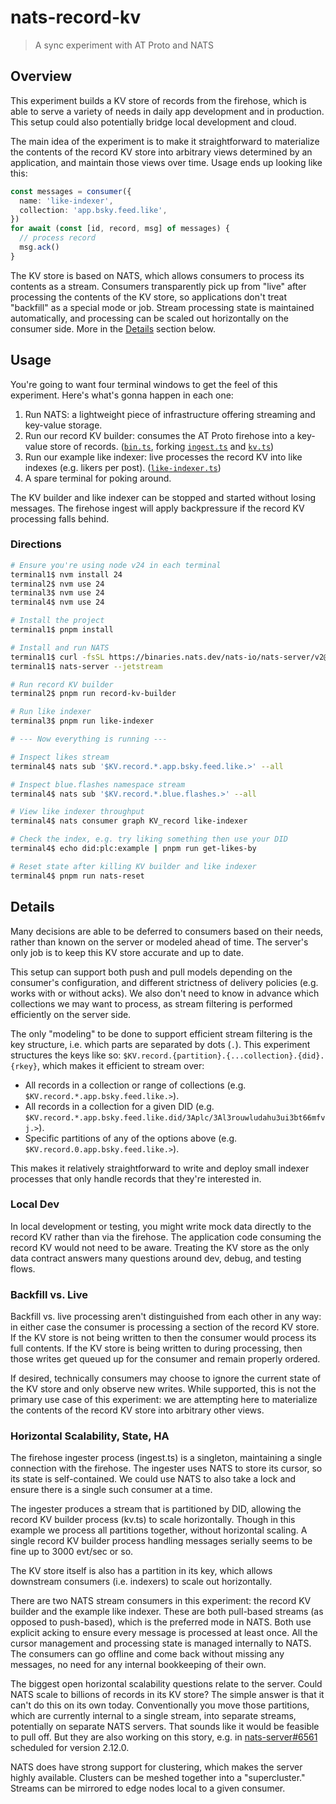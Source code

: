 # nats-record-kv
> A sync experiment with AT Proto and NATS

## Overview

This experiment builds a KV store of records from the firehose, which is able to serve a variety of needs in daily app development and in production.  This setup could also potentially bridge local development and cloud.

The main idea of the experiment is to make it straightforward to materialize the contents of the record KV store into arbitrary views determined by an application, and maintain those views over time.  Usage ends up looking like this:
```ts
const messages = consumer({
  name: 'like-indexer',
  collection: 'app.bsky.feed.like',
})
for await (const [id, record, msg] of messages) {
  // process record
  msg.ack()
}
```

The KV store is based on NATS, which allows consumers to process its contents as a stream.  Consumers transparently pick up from "live" after processing the contents of the KV store, so applications don't treat "backfill" as a special mode or job.  Stream processing state is maintained automatically, and processing can be scaled out horizontally on the consumer side.  More in the [Details](#details) section below.

## Usage

You're going to want four terminal windows to get the feel of this experiment.  Here's what's gonna happen in each one:
1. Run NATS: a lightweight piece of infrastructure offering streaming and key-value storage.
2. Run our record KV builder: consumes the AT Proto firehose into a key-value store of records. ([`bin.ts`](./packages/record-kv/bin.ts), forking [`ingest.ts`](./packages/record-kv/ingest.ts) and [`kv.ts`](./packages/record-kv/kv.ts))
3. Run our example like indexer: live processes the record KV into like indexes (e.g. likers per post). ([`like-indexer.ts`](./packages/example/like-indexer.ts))
4. A spare terminal for poking around.

The KV builder and like indexer can be stopped and started without losing messages.  The firehose ingest will apply backpressure if the record KV processing falls behind.

### Directions

```sh
# Ensure you're using node v24 in each terminal
terminal1$ nvm install 24
terminal2$ nvm use 24
terminal3$ nvm use 24
terminal4$ nvm use 24

# Install the project
terminal1$ pnpm install

# Install and run NATS
terminal1$ curl -fsSL https://binaries.nats.dev/nats-io/nats-server/v2@v2.11.6 | sh
terminal1$ nats-server --jetstream

# Run record KV builder
terminal2$ pnpm run record-kv-builder

# Run like indexer
terminal3$ pnpm run like-indexer

# --- Now everything is running ---

# Inspect likes stream
terminal4$ nats sub '$KV.record.*.app.bsky.feed.like.>' --all

# Inspect blue.flashes namespace stream
terminal4$ nats sub '$KV.record.*.blue.flashes.>' --all

# View like indexer throughput
terminal4$ nats consumer graph KV_record like-indexer

# Check the index, e.g. try liking something then use your DID
terminal4$ echo did:plc:example | pnpm run get-likes-by

# Reset state after killing KV builder and like indexer
terminal4$ pnpm run nats-reset
```

## Details

Many decisions are able to be deferred to consumers based on their needs, rather than known on the server or modeled ahead of time.  The server's only job is to keep this KV store accurate and up to date.

This setup can support both push and pull models depending on the consumer's configuration, and different strictness of delivery policies (e.g. works with or without acks).  We also don't need to know in advance which collections we may want to process, as stream filtering is performed efficiently on the server side.

The only "modeling" to be done to support efficient stream filtering is the key structure, i.e. which parts are separated by dots (`.`).  This experiment structures the keys like so: `$KV.record.{partition}.{...collection}.{did}.{rkey}`, which makes it efficient to stream over:
 - All records in a collection or range of collections (e.g. `$KV.record.*.app.bsky.feed.like.>`).
 - All records in a collection for a given DID (e.g. `$KV.record.*.app.bsky.feed.like.did/3Aplc/3Al3rouwludahu3ui3bt66mfvj.>`).
 - Specific partitions of any of the options above (e.g. `$KV.record.0.app.bsky.feed.like.>`).

This makes it relatively straightforward to write and deploy small indexer processes that only handle records that they're interested in.

### Local Dev

In local development or testing, you might write mock data directly to the record KV rather than via the firehose.  The application code consuming the record KV would not need to be aware.  Treating the KV store as the only data contract answers many questions around dev, debug, and testing flows.

### Backfill vs. Live

Backfill vs. live processing aren't distinguished from each other in any way: in either case the consumer is processing a section of the record KV store.  If the KV store is not being written to then the consumer would process its full contents.  If the KV store is being written to during processing, then those writes get queued up for the consumer and remain properly ordered.

If desired, technically consumers may choose to ignore the current state of the KV store and only observe new writes.  While supported, this is not the primary use case of this experiment: we are attempting here to materialize the contents of the record KV store into arbitrary other views.

### Horizontal Scalability, State, HA

The firehose ingester process (ingest.ts) is a singleton, maintaining a single connection with the firehose.  The ingester uses NATS to store its cursor, so its state is self-contained.  We could use NATS to also take a lock and ensure there is a single such consumer at a time.

The ingester produces a stream that is partitioned by DID, allowing the record KV builder process (kv.ts) to scale horizontally.  Though in this example we process all partitions together, without horizontal scaling.  A single record KV builder process handling messages serially seems to be fine up to 3000 evt/sec or so.

The KV store itself is also has a partition in its key, which allows downstream consumers (i.e. indexers) to scale out horizontally.

There are two NATS stream consumers in this experiment: the record KV builder and the example like indexer.  These are both pull-based streams (as opposed to push-based), which is the preferred mode in NATS.  Both use explicit acking to ensure every message is processed at least once.  All the cursor management and processing state is managed internally to NATS.  The consumers can go offline and come back without missing any messages, no need for any internal bookkeeping of their own.

The biggest open horizontal scalability questions relate to the server.  Could NATS scale to billions of records in its KV store?  The simple answer is that it can't do this on its own today.  Conventionally you move those partitions, which are currently internal to a single stream, into separate streams, potentially on separate NATS servers.  That sounds like it would be feasible to pull off.  But they are also working on this story, e.g. in [nats-server#6561](https://github.com/nats-io/nats-server/issues/6561) scheduled for version 2.12.0.

NATS does have strong support for clustering, which makes the server highly available.  Clusters can be meshed together into a "supercluster."  Streams can be mirrored to edge nodes local to a given consumer.
